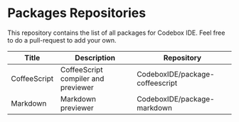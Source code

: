 Packages Repositories
========

This repository contains the list of all packages for Codebox IDE. Feel free to do a pull-request to add your own.


| Title | Description | Repository |
| ----- | ----------- | ---------- |
| CoffeeScript | CoffeeScript compiler and previewer | CodeboxIDE/package-coffeescript |
| Markdown | Markdown previewer | CodeboxIDE/package-markdown |
